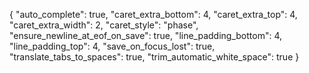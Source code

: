 {
    "auto_complete": true,
    "caret_extra_bottom": 4,
    "caret_extra_top": 4,
    "caret_extra_width": 2,
    "caret_style": "phase",
    "ensure_newline_at_eof_on_save": true,
    "line_padding_bottom": 4,
    "line_padding_top": 4,
    "save_on_focus_lost": true,
    "translate_tabs_to_spaces": true,
    "trim_automatic_white_space": true
}

